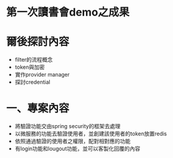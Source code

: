 # 第一次讀書會demo之成果

# 爾後探討內容
* filter的流程概念
* token與加密
* 實作provider manager
* 探討credential

# 一、專案內容
* 將驗證功能交由spring security的框架去處理
* 以微服務的功能去驗證使用者，並創建該使用者的token放置redis
* 依照通過驗證的使用者之權限，配對相對應的功能
* 有login功能和lougout功能，並可以客製化回覆的內容
